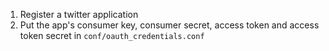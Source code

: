 1) Register a twitter application
2) Put the app's consumer key, consumer secret, access token and access token
   secret in `conf/oauth_credentials.conf`
